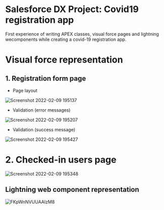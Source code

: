 # Salesforce DX Project: Covid19 registration app

First experience of writing APEX classes, visual force pages and lightning wecomponents while creating a covid-19 registration app.

# Visual force representation

## 1. Registration form page

- Page layout

![Screenshot 2022-02-09 195137](https://user-images.githubusercontent.com/88268603/153542863-30140c4b-984c-4e74-8c5f-608ed528a976.png)
- Validation (error messages)

![Screenshot 2022-02-09 195207](https://user-images.githubusercontent.com/88268603/153542869-161313ca-8665-4454-98de-f7cb0f8d2a6b.png)
- Validation (success message)

![Screenshot 2022-02-09 195427](https://user-images.githubusercontent.com/88268603/153542887-e86d1cc3-a685-49bf-bd0e-70d4c87bc548.png)

# 2. Checked-in users page

![Screenshot 2022-02-09 195348](https://user-images.githubusercontent.com/88268603/153542881-beb5c47f-ccb5-4323-aee1-c8d83c8e395e.png)

## Lightning web component representation

![FKpWnNVUUAAlzM8](https://user-images.githubusercontent.com/88268603/153543583-c38d2e0c-b465-48fd-8a59-5e9328529111.jpg)
